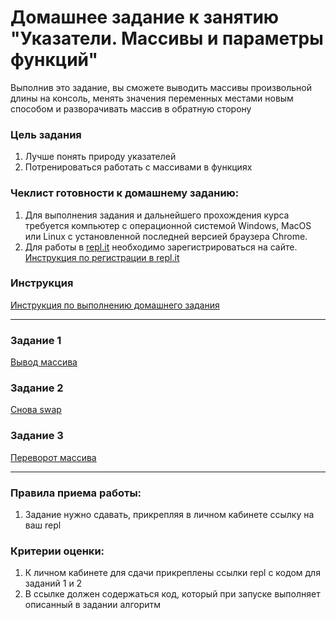 # Домашнее задание к занятию "Указатели. Массивы и параметры функций"

Выполнив это задание, вы сможете выводить массивы произвольной длины на консоль, менять значения переменных местами новым способом и разворачивать массив в обратную сторону

### Цель задания

1. Лучше понять природу указателей
2. Потренироваться работать с массивами в функциях

### Чеклист готовности к домашнему заданию:

1. Для выполнения задания и дальнейшего прохождения курса требуется компьютер с операционной системой Windows, MacOS или Linux с установленной последней версией браузера Chrome.
2. Для работы в [repl.it](https://repl.it/) необходимо зарегистрироваться на сайте. [Инструкция по регистрации в repl.it](https://github.com/netology-code/cpps-homeworks/tree/main/common/replit)

### Инструкция

[Инструкция по выполнению домашнего задания](https://github.com/netology-code/cpps-homeworks/blob/main/common/readme.md)

------

### Задание 1

[Вывод массива](01)

### Задание 2

[Снова swap](02)

### Задание 3

[Переворот массива](03)

------

### Правила приема работы:

1. Задание нужно сдавать, прикрепляя в личном кабинете ссылку на ваш repl

### Критерии оценки:

1. К личном кабинете для сдачи прикреплены ссылки repl с кодом для заданий 1 и 2
2. В ссылке должен содержаться код, который при запуске выполняет описанный в задании алгоритм


